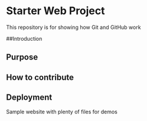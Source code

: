 # Starter Web Project 

This repository is for showing how Git and GitHub work

##Introduction

## Purpose

## How to contribute

## Deployment

Sample website with plenty of files for demos
